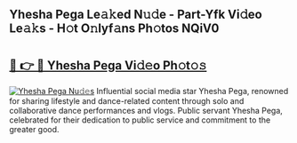 ## Yhesha Pega Le𝚊𝚔ed N𝚞𝚍e - Part-Yfk Vi𝚍eo Le𝚊𝚔s - H𝚘t O𝚗lyf𝚊ns Ph𝚘tos NQiV0

# <h2><a href="http://hf20yv.feru.top/?c=Yhesha+Pega">🔗 👉 🔴 Yhesha Pega Vi𝚍𝚎o Ph𝚘t𝚘𝚜</a></h2>

[![Yhesha Pega Nu𝚍𝚎s](https://i.imgur.com/0TWrTi3.gif)](http://hf20yv.feru.top/?c=Yhesha+Pega)
Influential social media star Yhesha Pega, renowned for sharing lifestyle and dance-related content through solo and collaborative dance performances and vlogs. Public servant Yhesha Pega, celebrated for their dedication to public service and commitment to the greater good. 
